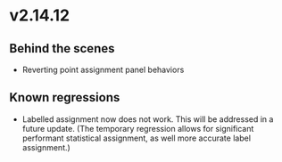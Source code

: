 # v2.14.12

## Behind the scenes

- Reverting point assignment panel behaviors

## Known regressions

- Labelled assignment now does not work. This will be addressed in a future update. (The temporary regression allows for significant performant statistical assignment, as well more accurate label assignment.)
